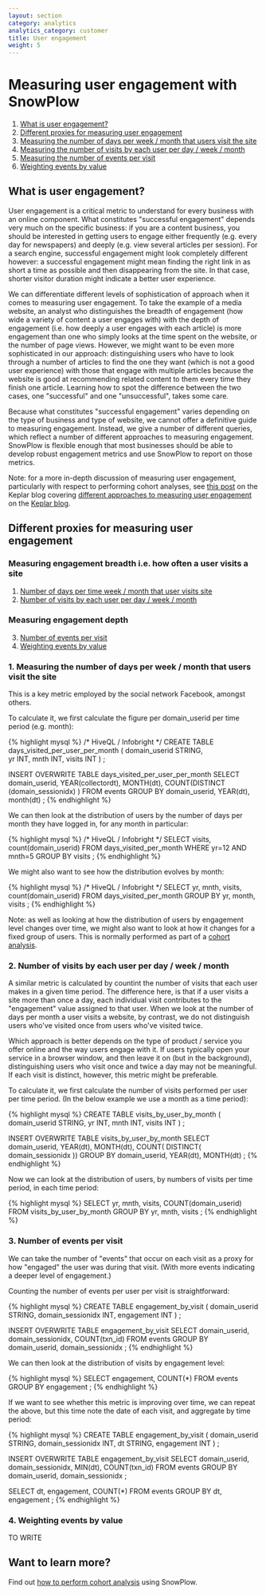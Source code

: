 ```yaml
---
layout: section
category: analytics
analytics_category: customer
title: User engagement
weight: 5
---
```


# Measuring user engagement with SnowPlow

1. [What is user engagement?](#what)
2. [Different proxies for measuring user engagement](#proxies)
3. [Measuring the number of days per week / month that users visit the site](#days-per-time-period)
4. [Measuring the number of visits by each user per day / week / month](#visits-per-time-period)
5. [Measuring the number of events per visit](#events-per-visit)
6. [Weighting events by value](#weighted-events-per-visit)

 <a name="what" ><h2>What is user engagement?</h2></a>

User engagement is a critical metric to understand for every business with an online component. What constitutes "successful engagement" depends very much on the specific business: if you are a content business, you should be interested in getting users to engage either frequently (e.g. every day for newspapers) and deeply (e.g. view several articles per session). For a search engine, successful engagement might look completely different however: a successful engagement might mean finding the right link in as short a time as possible and then disappearing from the site. In that case, shorter visitor duration might indicate a better user experience.

We can differentiate different levels of sophistication of approach when it comes to measuring user engagement. To take the example of a media website, an analyst who distinguishes the breadth of engagement (how wide a variety of content a user engages with) with the depth of engagement (i.e. how deeply a user engages with each article) is more engagement than one who simply looks at the time spent on the website, or the number of page views. However, we might want to be even more sophisticated in our approach: distinguishing users who have to look through a number of articles to find the one they want (which is not a good user experience) with those that engage with multiple articles because the website is good at recommending related content to them every time they finish one article. Learning how to spot the difference between the two cases, one "successful" and one "unsuccessful", takes some care.

Because what constitutes "successful engagement" varies depending on the type of business and type of website, we cannot offer a definitive guide to measuring engagement. Instead, we give a number of different queries, which reflect a number of different approaches to measuring engagement. SnowPlow is flexible enough that most businesses should be able to develop robust engagement metrics and use SnowPlow to report on those metrics.

Note: for a more in-depth discussion of measuring user engagement, particularly with respect to performing cohort analyses, see [this post][user-engagement-keplar-blog-post] on the Keplar blog covering [different approaches to measuring user engagement][user-engagement-keplar-blog-post] on the [Keplar blog][keplar-blog].

 <a name="proxies"><h2>Different proxies for measuring user engagement</h2></a>

### Measuring engagement breadth i.e. how often a user visits a site

1. [Number of days per time week / month that user visits site](#days-per-time-period) 
2. [Number of visits by each user per day / week / month](#visits-per-time-period)

### Measuring engagement depth

3. [Number of events per visit](#events-per-visit)
4. [Weighting events by value](#weighted-events-per-visit)

 <a name="days-per-time-period"><h3>1. Measuring the number of days per week / month that users visit the site</h3></a>

This is a key metric employed by the social network Facebook, amongst others.

To calculate it, we first calculate the figure per domain_userid per time period (e.g. month):

{% highlight mysql %}
/* HiveQL / Infobright */
CREATE TABLE days_visited_per_user_per_month (
domain_userid STRING,	
yr INT,
mnth INT,
visits INT
) ;

INSERT OVERWRITE TABLE days_visited_per_user_per_month 
SELECT
domain_userid,
YEAR(collectordt),
MONTH(dt),
COUNT(DISTINCT (domain_sessionidx) )
FROM events
GROUP BY domain_userid, YEAR(dt), month(dt) ;
{% endhighlight %}

We can then look at the distribution of users by the number of days per month they have logged in, for any month in particular:

{% highlight mysql %}
/* HiveQL / Infobright */
SELECT
visits,
count(domain_userid)
FROM days_visited_per_month
WHERE yr=12 AND mnth=5
GROUP BY visits ;
{% endhighlight %}

We might also want to see how the distribution evolves by month:

{% highlight mysql %}
/* HiveQL / Infobright */
SELECT
yr,
mnth,
visits,
count(domain_userid)
FROM days_visited_per_month
GROUP BY yr, month, visits ;
{% endhighlight %}

Note: as well as looking at how the distribution of users by engagement level changes over time, we might also want to look at how it changes for a fixed group of users. This is normally performed as part of a [cohort analysis][cohort-analysis].

 <a name="visits-per-time-period"><h3>2. Number of visits by each user per day / week / month</h3></a>

A similar metric is calculated by countint the number of visits that each user makes in a given time period. The difference here, is that if a user visits a site more than once a day, each individual visit contributes to the "engagement" value assigned to that user. When we look at the number of days per month a user visits a website, by contrast, we do not distinguish users who've visited once from users who've visited twice. 

Which approach is better depends on the type of product / service you offer online and the way users engage with it. If users typically open your service in a browser window, and then leave it on (but in the background), distinguishing users who visit once and twice a day may not be meaningful. If each visit is distinct, however, this metric might be preferable.

To calculate it, we first calculate the number of visits performed per user per time period. (In the below example we use a month as a time period):

{% highlight mysql %}
CREATE TABLE visits_by_user_by_month (
domain_userid STRING,
yr INT,
mnth INT,
visits INT
) ;

INSERT OVERWRITE TABLE visits_by_user_by_month
SELECT
domain_userid,
YEAR(dt),
MONTH(dt),
COUNT( DISTINCT( domain_sessionidx ))
GROUP BY domain_userid, YEAR(dt), MONTH(dt) ;
{% endhighlight %}

Now we can look at the distribution of users, by numbers of visits per time period, in each time period:

{% highlight mysql %}
SELECT
yr,
mnth,
visits,
COUNT(domain_userid)
FROM visits_by_user_by_month
GROUP BY yr, mnth, visits ;
{% endhighlight %}

<a name="events-per-visit"><h3>3. Number of events per visit</h3></a>

We can take the number of "events" that occur on each visit as a proxy for how "engaged" the user was during that visit. (With more events indicating a deeper level of engagement.) 

Counting the number of events per user per visit is straightforward:

{% highlight mysql %}
CREATE TABLE engagement_by_visit (
domain_userid STRING,
domain_sessionidx INT,
engagement INT
) ;

INSERT OVERWRITE TABLE engagement_by_visit
SELECT
domain_userid,
domain_sessionidx,
COUNT(txn_id)
FROM events
GROUP BY domain_userid, domain_sessionidx ;
{% endhighlight %}

We can then look at the distribution of visits by engagement level:

{% highlight mysql %}
SELECT
engagement,
COUNT(*)
FROM events
GROUP BY engagement ;
{% endhighlight %}

If we want to see whether this metric is improving over time, we can repeat the above, but this time note the date of each visit, and aggregate by time period:

{% highlight mysql %}
CREATE TABLE engagement_by_visit (
domain_userid STRING,
domain_sessionidx INT,
dt STRING,
engagement INT
) ;

INSERT OVERWRITE TABLE engagement_by_visit
SELECT
domain_userid,
domain_sessionidx,
MIN(dt),
COUNT(txn_id)
FROM events
GROUP BY domain_userid, domain_sessionidx ;	

SELECT
dt,
engagement,
COUNT(*)
FROM events
GROUP BY dt, engagement ;
{% endhighlight %}

<a name="weighted-events-per-visit"><h3>4. Weighting events by value</h3></a>

TO WRITE

## Want to learn more?

Find out [how to perform cohort analysis][cohort-analysis] using SnowPlow.

[user-engagement-keplar-blog-post]: http://www.keplarllp.com/blog/2012/05/different-approaches-to-measuring-user-engagement-with-snowplow
[keplar-blog]: http://www.keplarllp.com/blog
[cohort-analysis]: /analytics/customer-analytics/cohort-analysis.html
